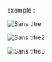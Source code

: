 exemple :

![Sans titre](https://github.com/fk-crafter/html-css-js-button/assets/127132293/66742534-764d-4d5a-b14e-f776f0a252aa)

![Sans titre2](https://github.com/fk-crafter/html-css-js-button/assets/127132293/a1c722b0-a2e5-4685-bc84-e71b0197e952)

![Sans titre3](https://github.com/fk-crafter/html-css-js-button/assets/127132293/a1f3d4ae-5370-4131-9350-b03480a4bbcb)
